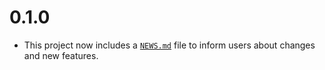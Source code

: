 # 0.1.0

* This project now includes a
   [`NEWS.md`](https://r-pkgs.org/other-markdown.html#sec-news) file to inform
   users about changes and new features.
